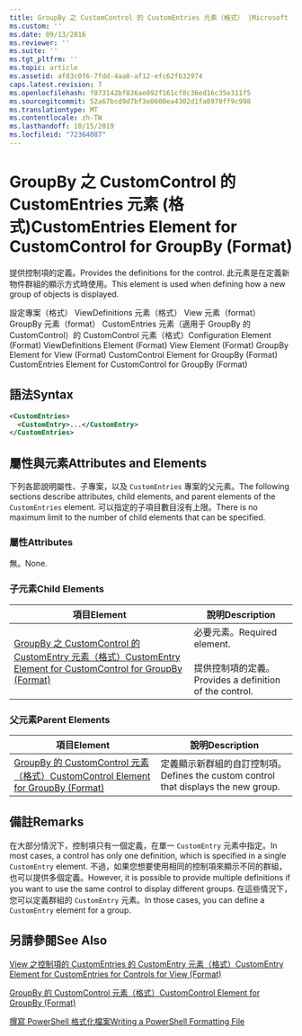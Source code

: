 ```yaml
---
title: GroupBy 之 CustomControl 的 CustomEntries 元素（格式） |Microsoft Docs
ms.custom: ''
ms.date: 09/13/2016
ms.reviewer: ''
ms.suite: ''
ms.tgt_pltfrm: ''
ms.topic: article
ms.assetid: af83c0f6-7fdd-4aa0-af12-efc62f632974
caps.latest.revision: 7
ms.openlocfilehash: f073142bf836ae892f161cf8c36ed16c35e311f5
ms.sourcegitcommit: 52a67bcd9d7bf3e8600ea4302d1fa8970ff9c998
ms.translationtype: MT
ms.contentlocale: zh-TW
ms.lasthandoff: 10/15/2019
ms.locfileid: "72364087"
---
```

# <a name="customentries-element-for-customcontrol-for-groupby-format"></a><span data-ttu-id="1220d-102">GroupBy 之 CustomControl 的 CustomEntries 元素 (格式)</span><span class="sxs-lookup"><span data-stu-id="1220d-102">CustomEntries Element for CustomControl for GroupBy (Format)</span></span>

<span data-ttu-id="1220d-103">提供控制項的定義。</span><span class="sxs-lookup"><span data-stu-id="1220d-103">Provides the definitions for the control.</span></span> <span data-ttu-id="1220d-104">此元素是在定義新物件群組的顯示方式時使用。</span><span class="sxs-lookup"><span data-stu-id="1220d-104">This element is used when defining how a new group of objects is displayed.</span></span>

<span data-ttu-id="1220d-105">設定專案（格式） ViewDefinitions 元素（格式） View 元素（format） GroupBy 元素（format） CustomEntries 元素（適用于 GroupBy 的 CustomControl）的 CustomControl 元素（格式）</span><span class="sxs-lookup"><span data-stu-id="1220d-105">Configuration Element (Format) ViewDefinitions Element (Format) View Element (Format) GroupBy Element for View (Format) CustomControl Element for GroupBy (Format) CustomEntries Element for CustomControl for GroupBy (Format)</span></span>

## <a name="syntax"></a><span data-ttu-id="1220d-106">語法</span><span class="sxs-lookup"><span data-stu-id="1220d-106">Syntax</span></span>

```xml
<CustomEntries>
  <CustomEntry>...</CustomEntry>
</CustomEntries>
```

## <a name="attributes-and-elements"></a><span data-ttu-id="1220d-107">屬性與元素</span><span class="sxs-lookup"><span data-stu-id="1220d-107">Attributes and Elements</span></span>

<span data-ttu-id="1220d-108">下列各節說明屬性、子專案，以及 `CustomEntries` 專案的父元素。</span><span class="sxs-lookup"><span data-stu-id="1220d-108">The following sections describe attributes, child elements, and parent elements of the `CustomEntries` element.</span></span> <span data-ttu-id="1220d-109">可以指定的子項目數目沒有上限。</span><span class="sxs-lookup"><span data-stu-id="1220d-109">There is no maximum limit to the number of child elements that can be specified.</span></span>

### <a name="attributes"></a><span data-ttu-id="1220d-110">屬性</span><span class="sxs-lookup"><span data-stu-id="1220d-110">Attributes</span></span>

<span data-ttu-id="1220d-111">無。</span><span class="sxs-lookup"><span data-stu-id="1220d-111">None.</span></span>

### <a name="child-elements"></a><span data-ttu-id="1220d-112">子元素</span><span class="sxs-lookup"><span data-stu-id="1220d-112">Child Elements</span></span>

|<span data-ttu-id="1220d-113">項目</span><span class="sxs-lookup"><span data-stu-id="1220d-113">Element</span></span>|<span data-ttu-id="1220d-114">說明</span><span class="sxs-lookup"><span data-stu-id="1220d-114">Description</span></span>|
|-------------|-----------------|
|[<span data-ttu-id="1220d-115">GroupBy 之 CustomControl 的 CustomEntry 元素（格式）</span><span class="sxs-lookup"><span data-stu-id="1220d-115">CustomEntry Element for CustomControl for GroupBy (Format)</span></span>](./customentry-element-for-customcontrol-for-groupby-format.md)|<span data-ttu-id="1220d-116">必要元素。</span><span class="sxs-lookup"><span data-stu-id="1220d-116">Required element.</span></span><br /><br /> <span data-ttu-id="1220d-117">提供控制項的定義。</span><span class="sxs-lookup"><span data-stu-id="1220d-117">Provides a definition of the control.</span></span>|

### <a name="parent-elements"></a><span data-ttu-id="1220d-118">父元素</span><span class="sxs-lookup"><span data-stu-id="1220d-118">Parent Elements</span></span>

|<span data-ttu-id="1220d-119">項目</span><span class="sxs-lookup"><span data-stu-id="1220d-119">Element</span></span>|<span data-ttu-id="1220d-120">說明</span><span class="sxs-lookup"><span data-stu-id="1220d-120">Description</span></span>|
|-------------|-----------------|
|[<span data-ttu-id="1220d-121">GroupBy 的 CustomControl 元素（格式）</span><span class="sxs-lookup"><span data-stu-id="1220d-121">CustomControl Element for GroupBy (Format)</span></span>](./customcontrol-element-for-groupby-format.md)|<span data-ttu-id="1220d-122">定義顯示新群組的自訂控制項。</span><span class="sxs-lookup"><span data-stu-id="1220d-122">Defines the custom control that displays the new group.</span></span>|

## <a name="remarks"></a><span data-ttu-id="1220d-123">備註</span><span class="sxs-lookup"><span data-stu-id="1220d-123">Remarks</span></span>

<span data-ttu-id="1220d-124">在大部分情況下，控制項只有一個定義，在單一 `CustomEntry` 元素中指定。</span><span class="sxs-lookup"><span data-stu-id="1220d-124">In most cases, a control has only one definition, which is specified in a single `CustomEntry` element.</span></span> <span data-ttu-id="1220d-125">不過，如果您想要使用相同的控制項來顯示不同的群組，也可以提供多個定義。</span><span class="sxs-lookup"><span data-stu-id="1220d-125">However, it is possible to provide multiple definitions if you want to use the same control to display different groups.</span></span> <span data-ttu-id="1220d-126">在這些情況下，您可以定義群組的 `CustomEntry` 元素。</span><span class="sxs-lookup"><span data-stu-id="1220d-126">In those cases, you can define a `CustomEntry` element for a group.</span></span>

## <a name="see-also"></a><span data-ttu-id="1220d-127">另請參閱</span><span class="sxs-lookup"><span data-stu-id="1220d-127">See Also</span></span>

[<span data-ttu-id="1220d-128">View 之控制項的 CustomEntries 的 CustomEntry 元素（格式）</span><span class="sxs-lookup"><span data-stu-id="1220d-128">CustomEntry Element for CustomEntries for Controls for View (Format)</span></span>](./customentry-element-for-customentries-for-controls-for-view-format.md)

[<span data-ttu-id="1220d-129">GroupBy 的 CustomControl 元素（格式）</span><span class="sxs-lookup"><span data-stu-id="1220d-129">CustomControl Element for GroupBy (Format)</span></span>](./customcontrol-element-for-groupby-format.md)

[<span data-ttu-id="1220d-130">撰寫 PowerShell 格式化檔案</span><span class="sxs-lookup"><span data-stu-id="1220d-130">Writing a PowerShell Formatting File</span></span>](./writing-a-powershell-formatting-file.md)
